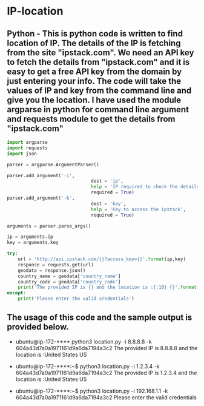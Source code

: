 # IP-location
## Python - This is python code is written to find location of IP. The details of the IP is fetching from the site "ipstack.com". We need an API key to fetch the details from "ipstack.com" and it is easy to get a free API key from the domain by just entering your info. The code will take the values of IP and key from the command line  and give you the location. I have used the module argparse in python for command line argument and requests module to get the details from "ipstack.com"

```python
import argparse
import requests
import json

parser = argparse.ArgumentParser()

parser.add_argument('-i',
                               dest = 'ip',
                               help = 'IP required to check the details',
                               required = True)
parser.add_argument('-k',
                               dest = 'key',
                               help = 'Key to access the ipstack',
                               required = True)

arguments = parser.parse_args()

ip = arguments.ip
key = arguments.key

try:
    url = 'http://api.ipstack.com/{}?access_key={}'.format(ip,key)
    response = requests.get(url)
    geodata = response.json()
    country_name = geodata['country_name']
    country_code = geodata['country_code']
    print('The provided IP is {} and the location is :{:10} {}'.format(ip,country_name,country_code))
except:
    print('Please enter the valid credentials')
```

## The usage of this code and the sample output is provided below.

- ubuntu@ip-172-**** python3 location.py -i 8.8.8.8 -k 604a43d7a0a1971161d9a6da7194a3c2
The provided IP is 8.8.8.8 and the location is :United States US

- ubuntu@ip-172-****:~$ python3 location.py -i 1.2.3.4 -k 604a43d7a0a1971161d9a6da7194a3c2
The provided IP is 1.2.3.4 and the location is :United States US

- ubuntu@ip-172-****:~$ python3 location.py -i 192.168.1.1 -k 604a43d7a0a1971161d9a6da7194a3c2
Please enter the valid credentials

